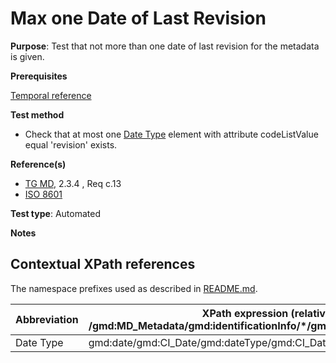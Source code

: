 # Max one Date of Last Revision


**Purpose**: Test that not more than one date of last revision for the metadata is given.

**Prerequisites**

[Temporal reference](./temporal-reference.md)

**Test method**

* Check that at most one [Date Type](#dateType) element with attribute codeListValue equal 'revision' exists.

**Reference(s)**	 

* [TG MD](./README.md#ref_TG_MD), 2.3.4 , Req c.13
* [ISO 8601](./README.md#ref_ISO_8601)

**Test type**: Automated

**Notes**


## Contextual XPath references

The namespace prefixes used as described in [README.md](./README.md#namespaces).

Abbreviation                                   |  XPath expression (relative to /gmd:MD_Metadata/gmd:identificationInfo/*/gmd:citation/gmd:CI_Citation)
-----------------------------------------------| -------------------------------------------------------------------------
<a name="dateType"></a> Date Type | gmd:date/gmd:CI_Date/gmd:dateType/gmd:CI_DateTypeCode

